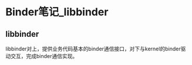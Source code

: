 # Binder笔记_libbinder

## libbinder

libbinder对上，提供业务代码基本的binder通信接口，对下与kernel的binder驱动交互，完成binder通信实现。

